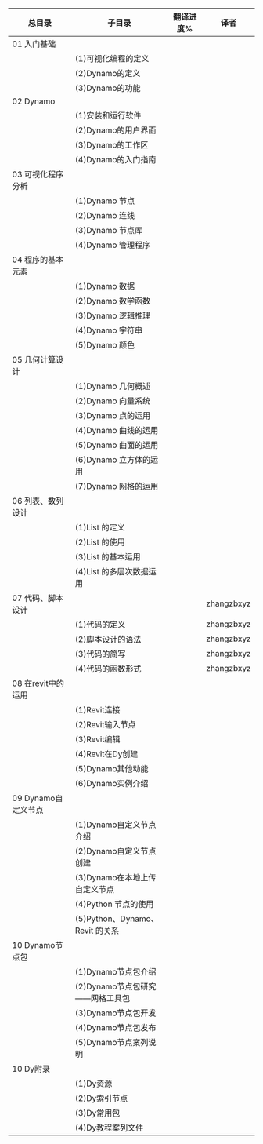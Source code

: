 | 总目录        | 子目录        | 翻译进度%  | 译者 |
| ------------- |-------------|:-----:|:-----:|
|01 入门基础    |||
||(1)可视化编程的定义||
||(2)Dynamo的定义||
||(3)Dynamo的功能||
|02 Dynamo|||
||(1)安装和运行软件||
||(2)Dynamo的用户界面||
||(3)Dynamo的工作区||
||(4)Dynamo的入门指南||
|03 可视化程序分析|||
||(1)Dynamo 节点||
||(2)Dynamo 连线||
||(3)Dynamo 节点库||
||(4)Dynamo 管理程序||
|04 程序的基本元素|||
||(1)Dynamo 数据||
||(2)Dynamo 数学函数||
||(3)Dynamo 逻辑推理||
||(4)Dynamo 字符串||
||(5)Dynamo 颜色||
|05 几何计算设计|||
||(1)Dynamo 几何概述||
||(2)Dynamo 向量系统||
||(3)Dynamo 点的运用||
||(4)Dynamo 曲线的运用||
||(5)Dynamo 曲面的运用||
||(6)Dynamo 立方体的运用||
||(7)Dynamo 网格的运用||
|06 列表、数列设计|||
||(1)List 的定义||
||(2)List 的使用||
||(3)List 的基本运用||
||(4)List 的多层次数据运用||
|07 代码、脚本设计|||zhangzbxyz
||(1)代码的定义||zhangzbxyz
||(2)脚本设计的语法||zhangzbxyz
||(3)代码的简写||zhangzbxyz
||(4)代码的函数形式||zhangzbxyz
|08 在revit中的运用|||
||(1)Revit连接||
||(2)Revit输入节点||
||(3)Revit编辑||
||(4)Revit在Dy创建||
||(5)Dynamo其他动能||
||(6)Dynamo实例介绍||
|09 Dynamo自定义节点|||
||(1)Dynamo自定义节点介绍||
||(2)Dynamo自定义节点创建||
||(3)Dynamo在本地上传自定义节点||
||(4)Python 节点的使用||
||(5)Python、Dynamo、Revit 的关系||
|10 Dynamo节点包|||
||(1)Dynamo节点包介绍||
||(2)Dynamo节点包研究——网格工具包||
||(3)Dynamo节点包开发||
||(4)Dynamo节点包发布||
||(5)Dynamo节点案列说明||
|10 Dy附录|||
||(1)Dy资源||
||(2)Dy索引节点||
||(3)Dy常用包||
||(4)Dy教程案列文件||



